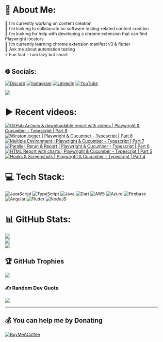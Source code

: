# 💫 About Me:
🔭 I’m currently working on content creation<br>👯 I’m looking to collaborate on software testing-related content creation<br>🤝 I’m looking for help with developing a chrome extension that can find Playwright locators<br>🌱 I’m currently learning chrome extension manifest v3 & flutter<br>💬 Ask me about automation testing<br>⚡ Fun fact - I am lazy but smart


## 🌐 Socials:
[![Discord](https://img.shields.io/badge/Discord-%237289DA.svg?logo=discord&logoColor=white)](htttps://discord.gg/https://discord.gg/UunqzYFHPX) [![Instagram](https://img.shields.io/badge/Instagram-%23E4405F.svg?logo=Instagram&logoColor=white)](https://instagram.com/ortoknikc) [![LinkedIn](https://img.shields.io/badge/LinkedIn-%230077B5.svg?logo=linkedin&logoColor=white)](https://linkedin.com/in/ortoni) [![YouTube](https://img.shields.io/badge/YouTube-%23FF0000.svg?logo=YouTube&logoColor=white)](https://youtube.com/c/UCNcnqL0P17hISKlOxTjkJ0g) 

[![](https://visitcount.itsvg.in/api?id=ortonikc&icon=6&color=0)](https://visitcount.itsvg.in)
# ▶️ Recent videos:
<!-- BEGIN YOUTUBE-CARDS -->
[![GitHub Actions & downloadable report with videos | Playwright & Cucumber - Typescript | Part 9](https://ytcards.demolab.com/?id=1KPSIwbiyNQ&title=GitHub+Actions+%26+downloadable+report+with+videos+%7C+Playwright+%26+Cucumber+-+Typescript+%7C+Part+9&lang=en&timestamp=1680681408&background_color=%230d1117&title_color=%23ffffff&stats_color=%23dedede&width=250 "GitHub Actions & downloadable report with videos | Playwright & Cucumber - Typescript | Part 9")](https://www.youtube.com/watch?v=1KPSIwbiyNQ)
[![Winston logger | Playwright & Cucumber - Typescript | Part 8](https://ytcards.demolab.com/?id=BYBLTLA7r0o&title=Winston+logger+%7C+Playwright+%26+Cucumber+-+Typescript+%7C+Part+8&lang=en&timestamp=1680592019&background_color=%230d1117&title_color=%23ffffff&stats_color=%23dedede&width=250 "Winston logger | Playwright & Cucumber - Typescript | Part 8")](https://www.youtube.com/watch?v=BYBLTLA7r0o)
[![Multiple Environment | Playwright & Cucumber - Typescript | Part 7](https://ytcards.demolab.com/?id=gxokXz6S9vM&title=Multiple+Environment+%7C+Playwright+%26+Cucumber+-+Typescript+%7C+Part+7&lang=en&timestamp=1680437248&background_color=%230d1117&title_color=%23ffffff&stats_color=%23dedede&width=250 "Multiple Environment | Playwright & Cucumber - Typescript | Part 7")](https://www.youtube.com/watch?v=gxokXz6S9vM)
[![Parallel, Rerun & Report | Playwright & Cucumber - Typescript | Part 6](https://ytcards.demolab.com/?id=XvsRqQ_DHLQ&title=Parallel%2C+Rerun+%26+Report+%7C+Playwright+%26+Cucumber+-+Typescript+%7C+Part+6&lang=en&timestamp=1680351459&background_color=%230d1117&title_color=%23ffffff&stats_color=%23dedede&width=250 "Parallel, Rerun & Report | Playwright & Cucumber - Typescript | Part 6")](https://www.youtube.com/watch?v=XvsRqQ_DHLQ)
[![HTML Report with charts | Playwright & Cucumber - Typescript | Part 5](https://ytcards.demolab.com/?id=g5wpLpncoN0&title=HTML+Report+with+charts+%7C+Playwright+%26+Cucumber+-+Typescript+%7C+Part+5&lang=en&timestamp=1680160127&background_color=%230d1117&title_color=%23ffffff&stats_color=%23dedede&width=250 "HTML Report with charts | Playwright & Cucumber - Typescript | Part 5")](https://www.youtube.com/watch?v=g5wpLpncoN0)
[![Hooks & Screenshots  | Playwright & Cucumber - Typescript | Part 4](https://ytcards.demolab.com/?id=UQiZxGWaUB4&title=Hooks+%26+Screenshots++%7C+Playwright+%26+Cucumber+-+Typescript+%7C+Part+4&lang=en&timestamp=1680079951&background_color=%230d1117&title_color=%23ffffff&stats_color=%23dedede&width=250 "Hooks & Screenshots  | Playwright & Cucumber - Typescript | Part 4")](https://www.youtube.com/watch?v=UQiZxGWaUB4)
<!-- END YOUTUBE-CARDS -->
# 💻 Tech Stack:
![JavaScript](https://img.shields.io/badge/javascript-%23323330.svg?style=for-the-badge&logo=javascript&logoColor=%23F7DF1E) ![TypeScript](https://img.shields.io/badge/typescript-%23007ACC.svg?style=for-the-badge&logo=typescript&logoColor=white) ![Java](https://img.shields.io/badge/java-%23ED8B00.svg?style=for-the-badge&logo=java&logoColor=white) ![Dart](https://img.shields.io/badge/dart-%230175C2.svg?style=for-the-badge&logo=dart&logoColor=white) ![AWS](https://img.shields.io/badge/AWS-%23FF9900.svg?style=for-the-badge&logo=amazon-aws&logoColor=white) ![Azure](https://img.shields.io/badge/azure-%230072C6.svg?style=for-the-badge&logo=azure-devops&logoColor=white) ![Firebase](https://img.shields.io/badge/firebase-%23039BE5.svg?style=for-the-badge&logo=firebase) ![Angular](https://img.shields.io/badge/angular-%23DD0031.svg?style=for-the-badge&logo=angular&logoColor=white) ![Flutter](https://img.shields.io/badge/Flutter-%2302569B.svg?style=for-the-badge&logo=Flutter&logoColor=white) ![NodeJS](https://img.shields.io/badge/node.js-6DA55F?style=for-the-badge&logo=node.js&logoColor=white)
# 📊 GitHub Stats:
![](https://github-readme-stats.vercel.app/api?username=ortonikc&theme=radical&hide_border=true&include_all_commits=true&count_private=true)<br/>
![](https://github-readme-streak-stats.herokuapp.com/?user=ortonikc&theme=radical&hide_border=true)<br/>
![](https://github-readme-stats.vercel.app/api/top-langs/?username=ortonikc&theme=radical&hide_border=true&include_all_commits=true&count_private=true&layout=compact)

## 🏆 GitHub Trophies
![](https://github-profile-trophy.vercel.app/?username=ortonikc&theme=discord&no-frame=false&no-bg=true&margin-w=4)

### ✍️ Random Dev Quote
![](https://quotes-github-readme.vercel.app/api?type=horizontal&theme=radical)

---
  ## 💰 You can help me by Donating
  [![BuyMeACoffee](https://img.shields.io/badge/Buy%20Me%20a%20Coffee-ffdd00?style=for-the-badge&logo=buy-me-a-coffee&logoColor=black)](https://buymeacoffee.com/https://www.buymeacoffee.com/letcode) 

  
<!-- Proudly created with GPRM ( https://gprm.itsvg.in ) -->
